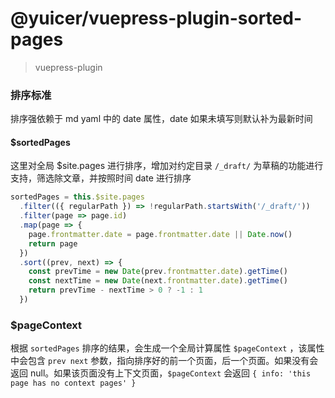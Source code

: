 # @yuicer/vuepress-plugin-sorted-pages

> vuepress-plugin

### 排序标准

排序强依赖于 md yaml 中的 date 属性，date 如果未填写则默认补为最新时间

#### \$sortedPages

这里对全局 \$site.pages 进行排序，增加对约定目录 `/_draft/` 为草稿的功能进行支持，筛选除文章，并按照时间 date 进行排序

```js
sortedPages = this.$site.pages
  .filter(({ regularPath }) => !regularPath.startsWith('/_draft/'))
  .filter(page => page.id)
  .map(page => {
    page.frontmatter.date = page.frontmatter.date || Date.now()
    return page
  })
  .sort((prev, next) => {
    const prevTime = new Date(prev.frontmatter.date).getTime()
    const nextTime = new Date(next.frontmatter.date).getTime()
    return prevTime - nextTime > 0 ? -1 : 1
  })
```

### \$pageContext

根据 `sortedPages` 排序的结果，会生成一个全局计算属性 `$pageContext` ，该属性中会包含 `prev next` 参数，指向排序好的前一个页面，后一个页面。如果没有会返回 null。如果该页面没有上下文页面，`$pageContext` 会返回 `{ info: 'this page has no context pages' }`
